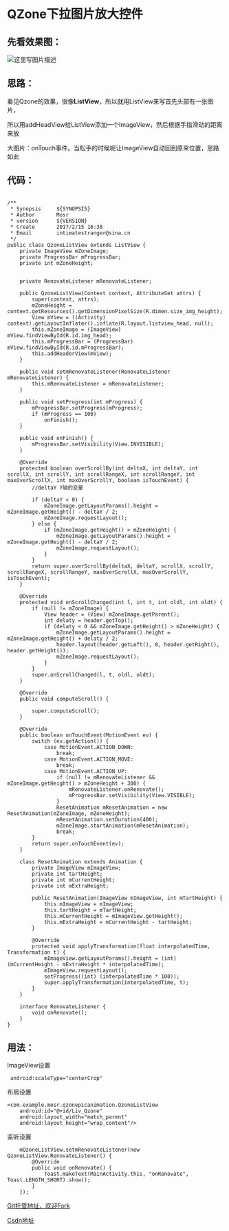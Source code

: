 # QZone下拉图片放大控件



先看效果图：
------



![这里写图片描述](http://img.my.csdn.net/uploads/201702/17/1487327798_2825.gif)


思路：
--
看见Qzone的效果，很像**ListView**，所以就用ListView来写首先头部有一张图片，

所以用addHeadView给ListView添加一个ImageView，然后根据手指滑动的距离来放

大图片：onTouch事件。当松手的时候呢让ImageView自动回到原来位置，思路如此

代码：
---

```

/**
 * Synopsis     ${SYNOPSIS}
 * Author		Mosr
 * version		${VERSION}
 * Create 	    2017/2/15 16:38
 * Email  		intimatestranger@sina.cn
 */
public class QzoneListView extends ListView {
    private ImageView mZoneImage;
    private ProgressBar mProgressBar;
    private int mZoneHeight;


    private RenovateListener mRenovateListener;

    public QzoneListView(Context context, AttributeSet attrs) {
        super(context, attrs);
        mZoneHeight = context.getResources().getDimensionPixelSize(R.dimen.size_img_height);
        View mView = ((Activity) context).getLayoutInflater().inflate(R.layout.listview_head, null);
        this.mZoneImage = (ImageView) mView.findViewById(R.id.img_head);
        this.mProgressBar = (ProgressBar) mView.findViewById(R.id.mProgressBar);
        this.addHeaderView(mView);
    }

    public void setmRenovateListener(RenovateListener mRenovateListener) {
        this.mRenovateListener = mRenovateListener;
    }

    public void setProgress(int mProgress) {
        mProgressBar.setProgress(mProgress);
        if (mProgress == 100)
            onFinish();
    }

    public void onFinish() {
        mProgressBar.setVisibility(View.INVISIBLE);
    }

    @Override
    protected boolean overScrollBy(int deltaX, int deltaY, int scrollX, int scrollY, int scrollRangeX, int scrollRangeY, int maxOverScrollX, int maxOverScrollY, boolean isTouchEvent) {
        //deltaY Y轴的变量

        if (deltaY < 0) {
            mZoneImage.getLayoutParams().height = mZoneImage.getHeight() - deltaY / 2;
            mZoneImage.requestLayout();
        } else {
            if (mZoneImage.getHeight() > mZoneHeight) {
                mZoneImage.getLayoutParams().height = mZoneImage.getHeight() - deltaY / 2;
                mZoneImage.requestLayout();
            }
        }
        return super.overScrollBy(deltaX, deltaY, scrollX, scrollY, scrollRangeX, scrollRangeY, maxOverScrollX, maxOverScrollY, isTouchEvent);
    }

    @Override
    protected void onScrollChanged(int l, int t, int oldl, int oldt) {
        if (null != mZoneImage) {
            View header = (View) mZoneImage.getParent();
            int delaty = header.getTop();
            if (delaty < 0 && mZoneImage.getHeight() > mZoneHeight) {
                mZoneImage.getLayoutParams().height = mZoneImage.getHeight() + delaty / 2;
                header.layout(header.getLeft(), 0, header.getRight(), header.getHeight());
                mZoneImage.requestLayout();
            }
        }
        super.onScrollChanged(l, t, oldl, oldt);
    }

    @Override
    public void computeScroll() {

        super.computeScroll();
    }

    @Override
    public boolean onTouchEvent(MotionEvent ev) {
        switch (ev.getAction()) {
            case MotionEvent.ACTION_DOWN:
                break;
            case MotionEvent.ACTION_MOVE:
                break;
            case MotionEvent.ACTION_UP:
                if (null != mRenovateListener && mZoneImage.getHeight() > mZoneHeight + 300) {
                    mRenovateListener.onRenovate();
                    mProgressBar.setVisibility(View.VISIBLE);
                }
                ResetAnimation mResetAnimation = new ResetAnimation(mZoneImage, mZoneHeight);
                mResetAnimation.setDuration(400);
                mZoneImage.startAnimation(mResetAnimation);
                break;
        }
        return super.onTouchEvent(ev);
    }

    class ResetAnimation extends Animation {
        private ImageView mImageView;
        private int tartHeight;
        private int mCurrentHeight;
        private int mExtraHeight;

        public ResetAnimation(ImageView mImageView, int mTartHeight) {
            this.mImageView = mImageView;
            this.tartHeight = mTartHeight;
            this.mCurrentHeight = mImageView.getHeight();
            this.mExtraHeight = mCurrentHeight - tartHeight;
        }

        @Override
        protected void applyTransformation(float interpolatedTime, Transformation t) {
            mImageView.getLayoutParams().height = (int) (mCurrentHeight - mExtraHeight * interpolatedTime);
            mImageView.requestLayout();
            setProgress((int) (interpolatedTime * 100));
            super.applyTransformation(interpolatedTime, t);
        }
    }

    interface RenovateListener {
        void onRenovate();
    }
}
```

用法：
---
ImageView设置

     android:scaleType="centerCrop"

布局设置

    <com.example.mosr.qzonepicanimation.QzoneListView
        android:id="@+id/Liv_Qzone"
        android:layout_width="match_parent"
        android:layout_height="wrap_content"/>

监听设置

        mQzoneListView.setmRenovateListener(new QzoneListView.RenovateListener() {
            @Override
            public void onRenovate() {
                Toast.makeText(MainActivity.this, "onRenovate", Toast.LENGTH_SHORT).show();
            }
        });


[Git托管地址，欢迎Fork](https://github.com/StrangerMosr/GitUsingProject.git)

[Csdn地址](http://blog.csdn.net/qq569699973/article/details/55520494)
